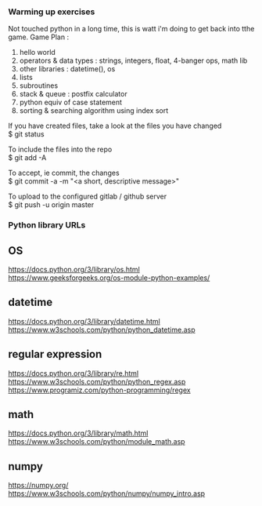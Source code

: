 ### Warming up exercises

Not touched python in a long time, this is watt i'm doing to get back into tthe game. Game Plan :
1. hello world
2. operators & data types : strings, integers, float, 4-banger ops, math lib
3. other libraries : datetime(), os
4. lists
5. subroutines
6. stack & queue : postfix calculator 
7. python equiv of case statement
8. sorting & searching algorithm using index sort

If you have created files, take a look at the files you have changed 
\
$ git status

To include the files into the repo 
\
$ git add -A

To accept, ie commit, the changes 
\
$ git commit -a -m "<a short, descriptive message>"

To upload to the configured gitlab / github server
\
$ git push -u origin master

### Python library URLs
## OS
https://docs.python.org/3/library/os.html
https://www.geeksforgeeks.org/os-module-python-examples/

## datetime
https://docs.python.org/3/library/datetime.html
https://www.w3schools.com/python/python_datetime.asp

## regular expression
https://docs.python.org/3/library/re.html
https://www.w3schools.com/python/python_regex.asp
https://www.programiz.com/python-programming/regex

## math
https://docs.python.org/3/library/math.html
https://www.w3schools.com/python/module_math.asp

## numpy
https://numpy.org/
https://www.w3schools.com/python/numpy/numpy_intro.asp


